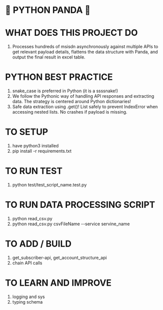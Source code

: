 # 🐍 PYTHON PANDA 🐼

# WHAT DOES THIS PROJECT DO
1) Processes hundreds of msisdn asynchronously against multiple APIs to get relevant payload details, flattens the data structure with Panda, and output the final result in excel table.


# PYTHON BEST PRACTICE
1) snake_case is preferred in Python (it is a ssssnake!)
2) We follow the Pythonic way of handling API responses and extracting data. The strategy is centered around Python dictionaries!
3) Safe data extraction using .get()! List safely to prevent IndexError when accessing nested lists. No crashes if payload is missing.

# TO SETUP
1) have python3 installed
2) pip install -r requirements.txt

# TO RUN TEST
1) python test/test_script_name.test.py

# TO RUN DATA PROCESSING SCRIPT
1) python read_csv.py
2) python read_csv.py csvFileName --service servine_name

# TO ADD / BUILD 
1) get_subscriber-api, get_account_structure_api 
3) chain API calls

# TO LEARN AND IMPROVE
1) logging and sys
2) typing schema